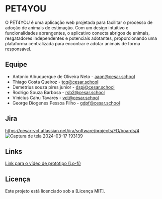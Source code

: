 # PET4YOU
O PET4YOU é uma aplicação web projetada para facilitar o processo de adoção de animais de estimação. Com um design intuitivo e funcionalidades abrangentes, o aplicativo conecta abrigos de animais, resgatadores independentes e potenciais adotantes, proporcionando uma plataforma centralizada para encontrar e adotar animais de forma responsável.

##   Equipe
- Antonio Albuquerque de Oliveira Neto - aaon@cesar.school
- Thiago Costa Queiroz - tcq@cesar.school
- Demetrius souza pires junior - dspj@cesar.school
- Rodrigo Souza Barbosa - rsb2@cesar.school
- Vinicius Cahu Tavares - vct@cesar.school
- George Diogenes Pessoa Filho - gdpf@cesar.school

## Jira
https://cesar-vct.atlassian.net/jira/software/projects/FD/boards/4
![Captura de tela 2024-03-17 193139](https://github.com/antonioz2022/ProjetoPET4YOU/assets/114232542/a52ef183-4fac-41d4-99d3-40e1e14187e6)

## Links

[Link para o vídeo de protótipo (Lo-fi)](https://drive.google.com/drive/u/1/folders/1WEpMOpL3696-ZcH1n73YvEpLO-fvMPJ7)

## Licença

Este projeto está licenciado sob a [Licença MIT].



